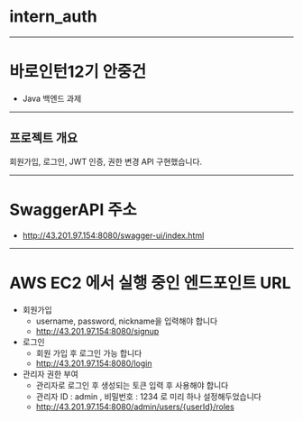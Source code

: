 # intern_auth

---

# 바로인턴12기 안중건 
- Java 백엔드 과제

---

## 프로젝트 개요
회원가입, 로그인, JWT 인증, 권한 변경 API 구현했습니다.

---

# SwaggerAPI 주소
* http://43.201.97.154:8080/swagger-ui/index.html

---
# AWS EC2 에서 실행 중인 엔드포인트 URL
* 회원가입
  * username, password, nickname을 입력해야 합니다
  * http://43.201.97.154:8080/signup
* 로그인
  * 회원 가입 후 로그인 가능 합니다
  * http://43.201.97.154:8080/login
* 관리자 권한 부여
  * 관리자로 로그인 후 생성되는 토큰 입력 후 사용해야 합니다
  * 관리자 ID : admin , 비밀번호 : 1234 로 미리 하나 설정해두었습니다
  * http://43.201.97.154:8080/admin/users/{userId}/roles


